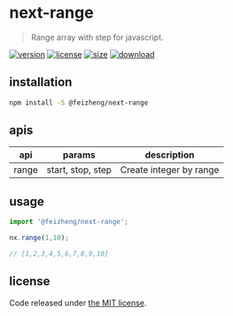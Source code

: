 # next-range
> Range array with step for javascript.

[![version][version-image]][version-url]
[![license][license-image]][license-url]
[![size][size-image]][size-url]
[![download][download-image]][download-url]

## installation
```bash
npm install -S @feizheng/next-range
```

## apis
| api     | params            | description             |
| ------- | ----------------- | ----------------------- |
| range | start, stop, step | Create integer by range |

## usage
```js
import '@feizheng/next-range';

nx.range(1,10);

// [1,2,3,4,5,6,7,8,9,10]
```

## license
Code released under [the MIT license](https://github.com/afeiship/next-range/blob/master/LICENSE.txt).

[version-image]: https://img.shields.io/npm/v/@feizheng/next-range
[version-url]: https://npmjs.org/package/@feizheng/next-range

[license-image]: https://img.shields.io/npm/l/@feizheng/next-range
[license-url]: https://github.com/afeiship/next-range/blob/master/LICENSE.txt

[size-image]: https://img.shields.io/bundlephobia/minzip/@feizheng/next-range
[size-url]: https://github.com/afeiship/next-range/blob/master/dist/next-range.min.js

[download-image]: https://img.shields.io/npm/dm/@feizheng/next-range
[download-url]: https://www.npmjs.com/package/@feizheng/next-range
